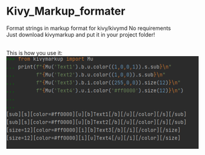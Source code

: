 # Kivy_Markup_formater
Format strings in markup format for kivy/kivymd
No requirements
<br>Just download kivymarkup and put it in your project folder!\
<br>

This is how you use it: <br>
<img src="screenshot.png"/>
